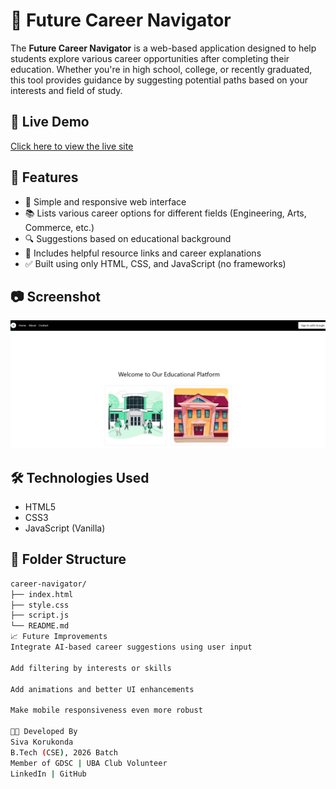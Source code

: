 # 🌟 Future Career Navigator

The **Future Career Navigator** is a web-based application designed to help students explore various career opportunities after completing their education. Whether you're in high school, college, or recently graduated, this tool provides guidance by suggesting potential paths based on your interests and field of study.

## 🚀 Live Demo
[Click here to view the live site](https://career-navigator1.vercel.app/) <!-- Replace with actual link -->

## 📌 Features

- 🎯 Simple and responsive web interface
- 📚 Lists various career options for different fields (Engineering, Arts, Commerce, etc.)
- 🔍 Suggestions based on educational background
- 🔗 Includes helpful resource links and career explanations
- ✅ Built using only HTML, CSS, and JavaScript (no frameworks)

## 📷 Screenshot

![Career Navigator Result Page](https://github.com/Siva8978-s/career-navigator1/blob/main/result%20page.png?raw=true)


## 🛠️ Technologies Used

- HTML5
- CSS3
- JavaScript (Vanilla)

## 📂 Folder Structure

```bash
career-navigator/
├── index.html
├── style.css
├── script.js
└── README.md
📈 Future Improvements
Integrate AI-based career suggestions using user input

Add filtering by interests or skills

Add animations and better UI enhancements

Make mobile responsiveness even more robust

🧑‍💻 Developed By
Siva Korukonda
B.Tech (CSE), 2026 Batch
Member of GDSC | UBA Club Volunteer
LinkedIn | GitHub
